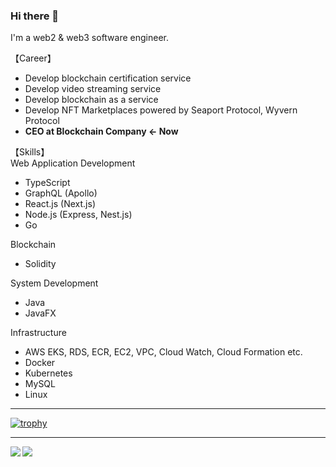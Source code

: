 ### Hi there 👋
I'm a web2 & web3 software engineer.

【Career】
- Develop blockchain certification service
- Develop video streaming service
- Develop blockchain as a service
- Develop NFT Marketplaces powered by Seaport Protocol, Wyvern Protocol
- **CEO at Blockchain Company ← Now**

【Skills】<br>
Web Application Development
- TypeScript
- GraphQL (Apollo)
- React.js (Next.js)
- Node.js (Express, Nest.js)
- Go

Blockchain
- Solidity

System Development
- Java
- JavaFX

Infrastructure
- AWS EKS, RDS, ECR, EC2, VPC, Cloud Watch, Cloud Formation etc.
- Docker
- Kubernetes
- MySQL
- Linux

---

[![trophy](https://github-profile-trophy.vercel.app/?username=show-coco)](https://github.com/show-coco/github-profile-trophy)

---

<a href="https://github.com/anuraghazra/github-readme-stats">
  <img align="left" src="https://github-readme-stats.vercel.app/api?username=show-coco&count_private=true&show_icons=true&theme=dracula" />
</a>
<a href="https://github.com/anuraghazra/github-readme-stats">
  <img align="left" src="https://github-readme-stats.vercel.app/api/top-langs/?username=show-coco&count_private=true&show_icons=true&theme=dracula" />
</a>
